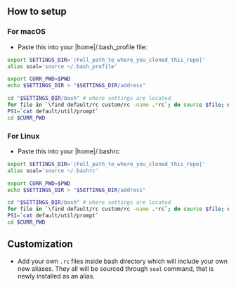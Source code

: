 How to setup
------------

### For macOS
  - Paste this into your |home|/.bash_profile file:
  ```bash
  export SETTINGS_DIR='|Full_path_to_where_you_cloned_this_repo|'
  alias soal='source ~/.bash_profile'

  export CURR_PWD=$PWD
  echo $SETTINGS_DIR > "$SETTINGS_DIR/address"

  cd "$SETTINGS_DIR/bash" # where settings are located
  for file in `\find default/rc custom/rc -name .*rc`; do source $file; done;
  PS1=`cat default/util/prompt`
  cd $CURR_PWD
  ```


### For Linux
  - Paste this into your |home|/.bashrc:
  ```bash
  export SETTINGS_DIR='|Full_path_to_where_you_cloned_this_repo|'
  alias soal='source ~/.bashrc'

  export CURR_PWD=$PWD
  echo $SETTINGS_DIR > "$SETTINGS_DIR/address"

  cd "$SETTINGS_DIR/bash" # where settings are located
  for file in `\find default/rc custom/rc -name .*rc`; do source $file; done;
  PS1=`cat default/util/prompt`
  cd $CURR_PWD
  ```

Customization
------------
  - Add your own `.rc` files inside bash directory which will include your own new aliases. They all will be sourced through `soal` command, that is newly installed as an alias.
  
